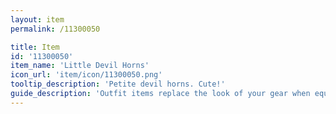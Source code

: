 ```yaml
---
layout: item
permalink: /11300050

title: Item
id: '11300050'
item_name: 'Little Devil Horns'
icon_url: 'item/icon/11300050.png'
tooltip_description: 'Petite devil horns. Cute!'
guide_description: 'Outfit items replace the look of your gear when equipped.'
---
```

